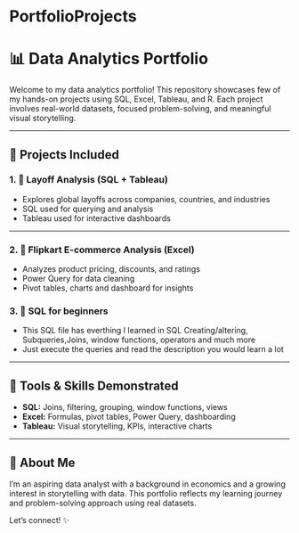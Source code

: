 # PortfolioProjects
# 📊 Data Analytics Portfolio

Welcome to my data analytics portfolio! This repository showcases few of my hands-on projects using SQL, Excel, Tableau, and R. 
Each project involves real-world datasets, focused problem-solving, and meaningful visual storytelling.

---

## 📁 Projects Included

### 1. 🧾 Layoff Analysis (SQL + Tableau)
- Explores global layoffs across companies, countries, and industries
- SQL used for querying and analysis
- Tableau used for interactive dashboards

---

### 2. 🛒 Flipkart E-commerce Analysis (Excel)
- Analyzes product pricing, discounts, and ratings
- Power Query for data cleaning
- Pivot tables, charts and dashboard for insights

### 3. 🧾 SQL for beginners
- This SQL file has everthing I learned in SQL Creating/altering, Subqueries,Joins, window functions, operators and much more
- Just execute the queries and read the description you would learn a lot 
  
---

## 📌 Tools & Skills Demonstrated

- **SQL:** Joins, filtering, grouping, window functions, views
- **Excel:** Formulas, pivot tables, Power Query, dashboarding
- **Tableau:** Visual storytelling, KPIs, interactive charts

---

## 🧠 About Me

I’m an aspiring data analyst with a background in economics and a growing interest in storytelling with data. This portfolio reflects my learning journey and problem-solving approach using real datasets.

Let’s connect! ✨
